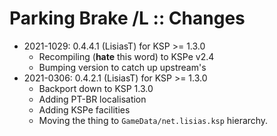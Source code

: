# Parking Brake /L :: Changes

* 2021-1029: 0.4.4.1 (LisiasT) for KSP >= 1.3.0
	+ Recompiling (**hate** this word) to KSPe v2.4
	+ Bumping version to catch up upstream's
* 2021-0306: 0.4.2.1 (LisiasT) for KSP >= 1.3.0
	+ Backport down to KSP 1.3.0
	+ Adding PT-BR localisation
	+ Adding KSPe facilities
	+ Moving the thing to `GameData/net.lisias.ksp` hierarchy.
